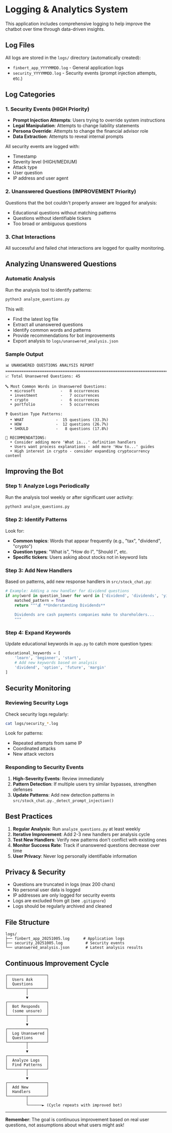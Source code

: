 # Logging & Analytics System

This application includes comprehensive logging to help improve the chatbot over time through data-driven insights.

## Log Files

All logs are stored in the `logs/` directory (automatically created):

- `finbert_app_YYYYMMDD.log` - General application logs
- `security_YYYYMMDD.log` - Security events (prompt injection attempts, etc.)

## Log Categories

### 1. Security Events (HIGH Priority)
- **Prompt Injection Attempts**: Users trying to override system instructions
- **Legal Manipulation**: Attempts to change liability statements
- **Persona Override**: Attempts to change the financial advisor role
- **Data Extraction**: Attempts to reveal internal prompts

All security events are logged with:
- Timestamp
- Severity level (HIGH/MEDIUM)
- Attack type
- User question
- IP address and user agent

### 2. Unanswered Questions (IMPROVEMENT Priority)
Questions that the bot couldn't properly answer are logged for analysis:
- Educational questions without matching patterns
- Questions without identifiable tickers
- Too broad or ambiguous questions

### 3. Chat Interactions
All successful and failed chat interactions are logged for quality monitoring.

## Analyzing Unanswered Questions

### Automatic Analysis

Run the analysis tool to identify patterns:

```bash
python3 analyze_questions.py
```

This will:
- Find the latest log file
- Extract all unanswered questions
- Identify common words and patterns
- Provide recommendations for bot improvements
- Export analysis to `logs/unanswered_analysis.json`

### Sample Output

```
📊 UNANSWERED QUESTIONS ANALYSIS REPORT
================================================================================
📈 Total Unanswered Questions: 45

🔤 Most Common Words in Unanswered Questions:
  • microsoft           -   8 occurrences
  • investment          -   7 occurrences
  • crypto              -   6 occurrences
  • portfolio           -   5 occurrences

❓ Question Type Patterns:
  • WHAT              -  15 questions (33.3%)
  • HOW               -  12 questions (26.7%)
  • SHOULD            -   8 questions (17.8%)

📝 RECOMMENDATIONS:
  • Consider adding more 'What is...' definition handlers
  • Users want process explanations - add more 'How to...' guides
  • High interest in crypto - consider expanding cryptocurrency content
```

## Improving the Bot

### Step 1: Analyze Logs Periodically

Run the analysis tool weekly or after significant user activity:

```bash
python3 analyze_questions.py
```

### Step 2: Identify Patterns

Look for:
- **Common topics**: Words that appear frequently (e.g., "tax", "dividend", "crypto")
- **Question types**: "What is", "How do I", "Should I", etc.
- **Specific tickers**: Users asking about stocks not in keyword lists

### Step 3: Add New Handlers

Based on patterns, add new response handlers in `src/stock_chat.py`:

```python
# Example: Adding a new handler for dividend questions
if any(word in question_lower for word in ['dividend', 'dividends', 'yield', 'payout']):
    matched_pattern = True
    return """💰 **Understanding Dividends**
    
    Dividends are cash payments companies make to shareholders...
    """
```

### Step 4: Expand Keywords

Update educational keywords in `app.py` to catch more question types:

```python
educational_keywords = [
    'learn', 'beginner', 'start',
    # Add new keywords based on analysis
    'dividend', 'option', 'future', 'margin'
]
```

## Security Monitoring

### Reviewing Security Logs

Check security logs regularly:

```bash
cat logs/security_*.log
```

Look for patterns:
- Repeated attempts from same IP
- Coordinated attacks
- New attack vectors

### Responding to Security Events

1. **High-Severity Events**: Review immediately
2. **Pattern Detection**: If multiple users try similar bypasses, strengthen defenses
3. **Update Patterns**: Add new detection patterns in `src/stock_chat.py._detect_prompt_injection()`

## Best Practices

1. **Regular Analysis**: Run `analyze_questions.py` at least weekly
2. **Iterative Improvement**: Add 2-3 new handlers per analysis cycle
3. **Test New Handlers**: Verify new patterns don't conflict with existing ones
4. **Monitor Success Rate**: Track if unanswered questions decrease over time
5. **User Privacy**: Never log personally identifiable information

## Privacy & Security

- Questions are truncated in logs (max 200 chars)
- No personal user data is logged
- IP addresses are only logged for security events
- Logs are excluded from git (see `.gitignore`)
- Logs should be regularly archived and cleaned

## File Structure

```
logs/
├── finbert_app_20251005.log      # Application logs
├── security_20251005.log          # Security events
└── unanswered_analysis.json       # Latest analysis results
```

## Continuous Improvement Cycle

```
┌─────────────────┐
│  Users Ask      │
│  Questions      │
└────────┬────────┘
         │
         ▼
┌─────────────────┐
│  Bot Responds   │
│  (some unsure)  │
└────────┬────────┘
         │
         ▼
┌─────────────────┐
│  Log Unanswered │
│  Questions      │
└────────┬────────┘
         │
         ▼
┌─────────────────┐
│  Analyze Logs   │
│  Find Patterns  │
└────────┬────────┘
         │
         ▼
┌─────────────────┐
│  Add New        │
│  Handlers       │
└────────┬────────┘
         │
         └──────► (Cycle repeats with improved bot)
```

---

**Remember**: The goal is continuous improvement based on real user questions, not assumptions about what users might ask!
